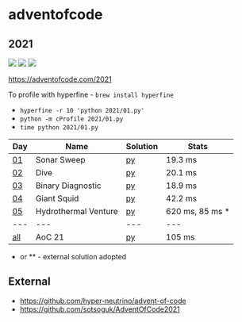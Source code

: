 # adventofcode

## 2021

![](https://img.shields.io/badge/stars%20⭐-10-yellow)
![](https://img.shields.io/badge/day%20📅-10-blue)
![](https://img.shields.io/badge/days%20completed-5-red)

https://adventofcode.com/2021

To profile with hyperfine - ```brew install hyperfine```

* ```hyperfine -r 10 'python 2021/01.py'```
* ```python -m cProfile 2021/01.py```
* ```time python 2021/01.py```

| Day                                       | Name                 | Solution          | Stats           |
|-------------------------------------------|----------------------|-------------------|-----------------|
| [01](https://adventofcode.com/2021/day/1) | Sonar Sweep          | [py](2021/01.py)  | 19.3 ms         |
| [02](https://adventofcode.com/2021/day/2) | Dive                 | [py](2021/02.py)  | 20.1 ms         |
| [03](https://adventofcode.com/2021/day/3) | Binary Diagnostic    | [py](2021/03.py)  | 18.9 ms         |
| [04](https://adventofcode.com/2021/day/4) | Giant Squid          | [py](2021/04.py)  | 42.2 ms         |
| [05](https://adventofcode.com/2021/day/5) | Hydrothermal Venture | [py](2021/05.py)  | 620 ms, 85 ms * |
| ---                                       | ---                  | ---               | ---             |
| [all](https://adventofcode.com/2021)      | AoC 21               | [py](2021/all.py) | 105 ms          |

* or ** - external solution adopted

## External

* https://github.com/hyper-neutrino/advent-of-code
* https://github.com/sotsoguk/AdventOfCode2021